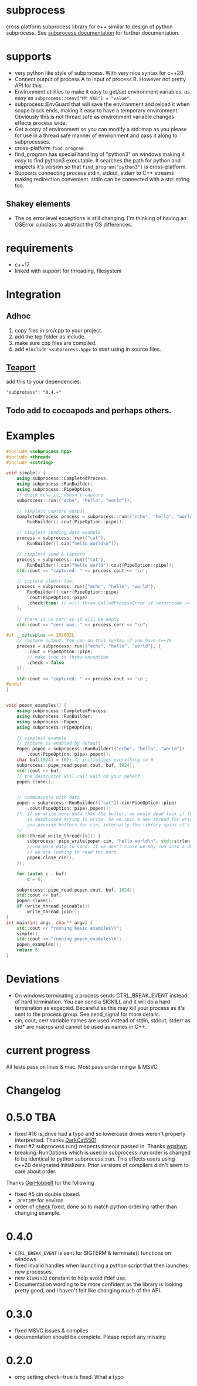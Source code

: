 # subprocess
cross platform subprocess library for c++ similar to design of python
subprocess. See [subprocess documentation](https://benman64.github.io/subprocess/index.html)
for further documentation.


# supports

- very python like style of subprocess. With very nice syntax for c++20.
- Connect output of process A to input of process B. However not pretty API for
  this.
- Environment utilities to make it easy to get/set environment variables. as
  easy as `subprocess::cenv["MY_VAR"] = "value"`.
- subprocess::EnvGuard that will save the environment and reload it when scope
  block ends, making it easy to have a temporary environment. Obviously this is
  not thread safe as environment variable changes effects process wide.
- Get a copy of environment so you can modify a std::map as you please for use
  in a thread safe manner of environment and pass it along to subprocesses.
- cross-platform `find_program`
- find_program has special handling of "python3" on windows making it easy to
  find python3 executable. It searches the path for python and inspects it's
  version so that `find_program("python3")` is cross-platform.
- Supports connecting process stdin, stdout, stderr to C++ streams making
  redirection convenient. stdin can be connected with a std::string too.

## Shakey elements

- The os error level exceptions is still changing. I'm thinking of having an
  OSError subclass to abstract the OS differences.

# requirements

- c++17
- linked with support for threading, filesystem

# Integration

##  Adhoc

1. copy files in src/cpp to your project.
2. add the top folder as include.
3. make sure cpp files are compiled.
4. add `#include <subprocess.hpp>` to start using in source files.

## [Teaport](https://bitbucket.org/benman/teaport)

add this to your dependencies:

```
"subprocess": "0.4.+"
```

## Todo add to cocoapods and perhaps others.

# Examples

```cpp
#include <subprocess.hpp>
#include <thread>
#include <cstring>

void simple() {
    using subprocess::CompletedProcess;
    using subprocess::RunBuilder;
    using subprocess::PipeOption;
    // quick echo it, doesn't capture
    subprocess::run({"echo", "hello", "world"});

    // simplest capture output.
    CompletedProcess process = subprocess::run({"echo", "hello", "world"},
        RunBuilder().cout(PipeOption::pipe));

    // simplest sending data example
    process = subprocess::run({"cat"},
        RunBuilder().cin("hello world\n"));

    // simplest send & capture
    process = subprocess::run({"cat"},
        RunBuilder().cin("hello world").cout(PipeOption::pipe));
    std::cout << "captured: " << process.cout << '\n';

    // capture stderr too.
    process = subprocess::run({"echo", "hello", "world"},
        RunBuilder().cerr(PipeOption::pipe)
        .cout(PipeOption::pipe)
        .check(true) // will throw CalledProcessError if returncode != 0.
    );

    // there is no cerr so it will be empty
    std::cout << "cerr was: " << process.cerr << "\n";

#if __cplusplus >= 202002L
    // capture output. You can do this syntax if you have C++20
    process = subprocess::run({"echo", "hello", "world"}, {
        .cout = PipeOption::pipe,
        // make true to throw exception
        .check = false
    });

    std::cout << "captured: " << process.cout << '\n';
#endif
}


void popen_examples() {
    using subprocess::CompletedProcess;
    using subprocess::RunBuilder;
    using subprocess::Popen;
    using subprocess::PipeOption;

    // simplest example
    // capture is enabled by default
    Popen popen = subprocess::RunBuilder({"echo", "hello", "world"})
        .cout(PipeOption::pipe).popen();
    char buf[1024] = {0}; // initializes everything to 0
    subprocess::pipe_read(popen.cout, buf, 1024);
    std::cout << buf;
    // the destructor will call wait on your behalf.
    popen.close();


    // communicate with data
    popen = subprocess::RunBuilder({"cat"}).cin(PipeOption::pipe)
        .cout(PipeOption::pipe).popen();
    /*  if we write more data than the buffer, we would dead lock if the subprocess
        is deadlocked trying to write. So we spin a new thread for writing. When
        you provide buffers for cin, internally the library spins it's own thread.
    */
    std::thread write_thread([&]() {
        subprocess::pipe_write(popen.cin, "hello world\n", std::strlen("hello world\n"));
        // no more data to send. If we don't close we may run into a deadlock as
        // we are looking to read for more.
        popen.close_cin();
    });

    for (auto& c : buf)
        c = 0;

    subprocess::pipe_read(popen.cout, buf, 1024);
    std::cout << buf;
    popen.close();
    if (write_thread.joinable())
        write_thread.join();
}
int main(int argc, char** argv) {
    std::cout << "running basic examples\n";
    simple();
    std::cout << "running popen_examples\n";
    popen_examples();
    return 0;
}
```

# Deviations

- On windows terminating a process sends CTRL_BREAK_EVENT instead of hard
  termination. You can send a SIGKILL and it will do a hard termination as
  expected. Becareful as this may kill your process as it's sent to the process
  group. See send_signal for more details.
- cin, cout, cerr variable names are used instead of stdin, stdout, stderr as
  std* are macros and cannot be used as names in C++.

# current progress

All tests pass on linux & mac. Most pass under mingw & MSVC.


# Changelog

# 0.5.0 TBA

- fixed #16 is_drive had a typo and so lowercase drives weren't properly
  interpretted. Thanks [DarkCat5501](https://github.com/DarkCat5501)
- fixed #2 subprocess.run() respects timeout passed in. Thanks [wgshwn](https://github.com/wgshwn).
- breaking: RunOptions which is used in subprocess::run order is changed to be
  identical to python subprocess::run. This effects users using c++20 designated
  initializers. Prior versions of compilers didn't seem to care about order.

Thanks [GerHobbelt](https://github.com/GerHobbelt) for the following

- fixed #5 cin double closed.
- `_DCRTIMP` for environ
- order of [check](https://github.com/benman64/subprocess/pull/8/commits/cbf1a7aff1a627c961f93fb39de94601a52ceb0a) fixed, done so to match python ordering
  rather than changing example.


# 0.4.0

- `CTRL_BREAK_EVENT` is sent for SIGTERM & terminate() functions on windows.
- fixed invalid handles when launching a python script that then launches new
  processes.
- new `kIsWin32` constant to help avoid ifdef use.
- Documentation wording to be more confident as the library is looking pretty
  good, and I haven't felt like changing much of the API.

# 0.3.0

- fixed MSVC issues & compiles
- documentation should be complete. Please report any missing

# 0.2.0

- omg setting check=true is fixed. What a typo
